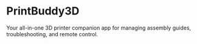 # PrintBuddy3D
Your all-in-one 3D printer companion app for managing assembly guides, troubleshooting, and remote control.
